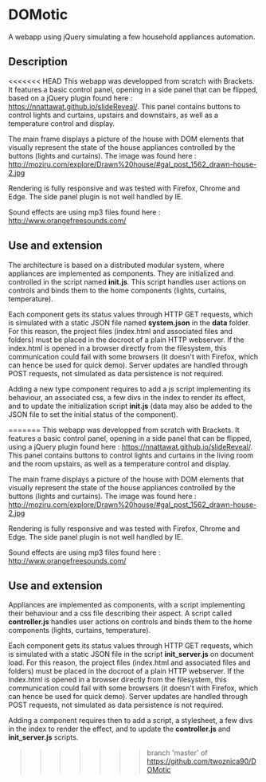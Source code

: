 # DOMotic
A webapp using jQuery simulating a few household appliances automation.

## Description

<<<<<<< HEAD
This webapp was developped from scratch with Brackets. It features a basic control panel, opening in a side panel that can be flipped, based on a jQuery plugin found here : https://nnattawat.github.io/slideReveal/. This panel contains buttons to control lights and curtains, upstairs and downstairs, as well as a temperature control and display.

The main frame displays a picture of the house with DOM elements that visually represent the state of the house appliances  controlled by the buttons (lights and curtains). The image was found here : http://moziru.com/explore/Drawn%20house/#gal_post_1562_drawn-house-2.jpg


Rendering is fully responsive and was tested with Firefox, Chrome and Edge. The side panel plugin is not well handled by IE.

Sound effects are using mp3 files found here : http://www.orangefreesounds.com/


## Use and extension

The architecture is based on a distributed modular system, where appliances are implemented as components. They are initialized and controlled in the script named **init.js**. This script handles user actions on controls and binds them to the home components (lights, curtains, temperature).


Each component gets its status values through HTTP GET requests, which is simulated with a static JSON file named **system.json** in the **data** folder. For this reason, the project files (index.html and associated files and folders) must be placed in the docroot of a plain HTTP webserver. If the index.html is opened in a browser directly from the filesystem, this communication could fail with some browsers (it doesn't with Firefox, which can hence be used for quick demo). Server updates are handled through POST requests, not simulated as data persistence is not required.

Adding a new type component requires to add a js script implementing its behaviour, an associated css, a few divs in the index to render its effect, and to update the initialization script **init.js** (data may also be added to the JSON file to set the initial status of the component).

=======
This webapp was developped from scratch with Brackets. It features a basic control panel, opening in a side panel that can be flipped, using a jQuery plugin found here : https://nnattawat.github.io/slideReveal/. This panel contains buttons to control lights and curtains in the living room and the room upstairs, as well as a temperature control and display.

The main frame displays a picture of the house with DOM elements that visually represent the state of the house appliances  controlled by the buttons (lights and curtains). The image was found here : http://moziru.com/explore/Drawn%20house/#gal_post_1562_drawn-house-2.jpg


Rendering is fully responsive and was tested with Firefox, Chrome and Edge. The side panel plugin is not well handled by IE.

Sound effects are using mp3 files found here : http://www.orangefreesounds.com/


## Use and extension

Appliances are implemented as components, with a script implementing their behaviour and a css file describing their aspect. A script called **controller.js** handles user actions on controls and binds them to the home components (lights, curtains, temperature). 

Each component gets its status values through HTTP GET requests, which is simulated with a static JSON file in the script **init\_server.js** on document load. For this reason, the project files (index.html and associated files and folders) must be placed in the docroot of a plain HTTP webserver. If the index.html is opened in a browser directly from the filesystem, this communication could fail with some browsers (it doesn't with Firefox, which can hence be used for quick demo). Server updates are handled through POST requests, not simulated as data persistence is not required.

Adding a component requires then to add a script, a stylesheet, a few divs in the index to render the effect, and to update the **controller.js** and **init\_server.js** scripts.
>>>>>>> branch 'master' of https://github.com/twoznica90/DOMotic



